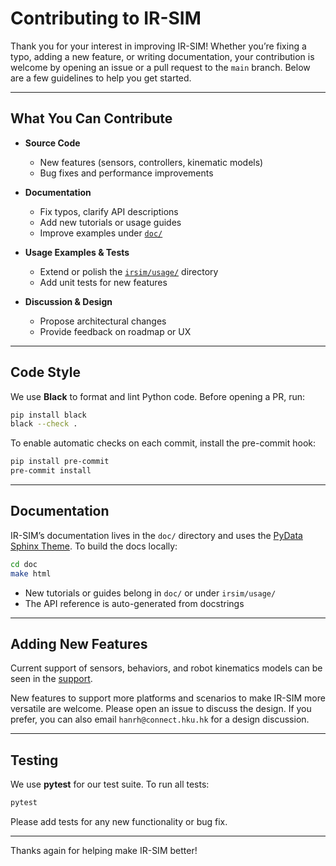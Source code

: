# Contributing to IR-SIM

Thank you for your interest in improving IR-SIM! Whether you’re fixing a typo, adding a new feature, or writing documentation, your contribution is welcome by opening an issue or a pull request to the `main` branch. Below are a few guidelines to help you get started.

---

## What You Can Contribute

- **Source Code**  
  - New features (sensors, controllers, kinematic models)  
  - Bug fixes and performance improvements  

- **Documentation**  
  - Fix typos, clarify API descriptions  
  - Add new tutorials or usage guides  
  - Improve examples under [`doc/`](https://ir-sim.readthedocs.io/en/stable/)  

- **Usage Examples & Tests**  
  - Extend or polish the [`irsim/usage/`](https://github.com/hanruihua/ir-sim/tree/main/irsim/usage) directory  
  - Add unit tests for new features

- **Discussion & Design**  
  - Propose architectural changes  
  - Provide feedback on roadmap or UX  

---

## Code Style

We use **Black** to format and lint Python code. Before opening a PR, run:

```bash
pip install black
black --check .
```

To enable automatic checks on each commit, install the pre-commit hook:

```bash
pip install pre-commit
pre-commit install
```

---

## Documentation

IR-SIM’s documentation lives in the `doc/` directory and uses the [PyData Sphinx Theme](https://pydata-sphinx-theme.readthedocs.io/en/stable/). To build the docs locally:

```bash
cd doc
make html
```

- New tutorials or guides belong in `doc/` or under `irsim/usage/`  
- The API reference is auto-generated from docstrings  

---

## Adding New Features

Current support of sensors, behaviors, and robot kinematics models can be seen in the [support](https://github.com/hanruihua/ir-sim?tab=readme-ov-file#support).

New features to support more platforms and scenarios to make IR-SIM more versatile are welcome. Please open an issue to discuss the design. If you prefer, you can also email `hanrh@connect.hku.hk` for a design discussion. 

---

## Testing

We use **pytest** for our test suite. To run all tests:

```bash
pytest
```

Please add tests for any new functionality or bug fix.

---


Thanks again for helping make IR-SIM better!